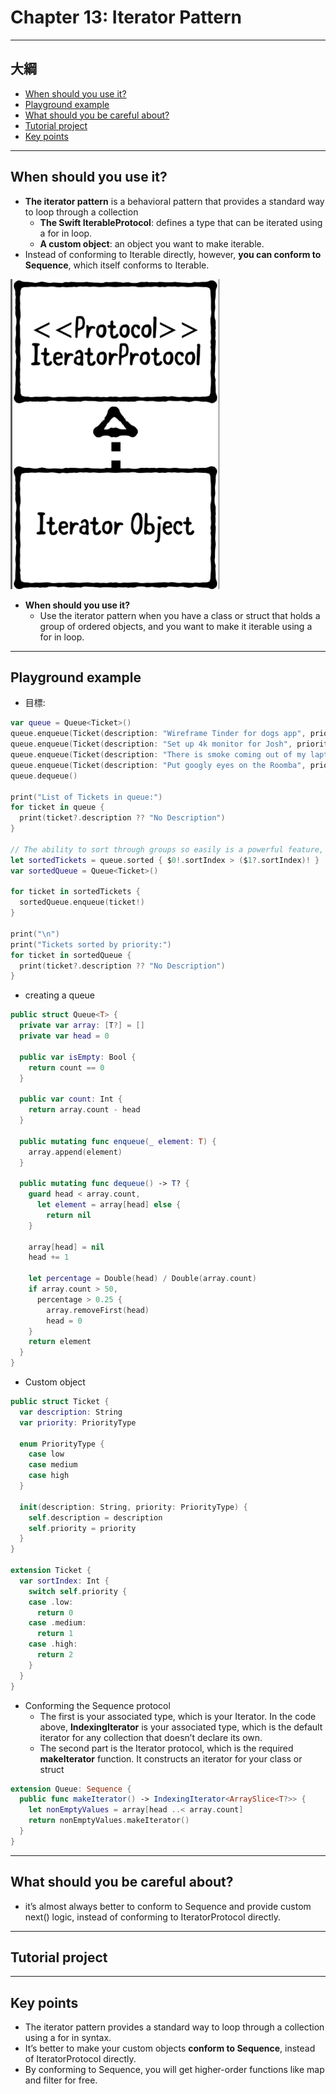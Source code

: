 # Chapter 13: Iterator Pattern

------

## 大綱

- [When should you use it?](#1)
- [Playground example](#2)
- [What should you be careful about?](#3)
- [Tutorial project](#4)
- [Key points](#5)

------

<h2 id="1">When should you use it?</h2>

- **The iterator pattern** is a behavioral pattern that provides a standard way to loop through a collection
  - **The Swift IterableProtocol**: defines a type that can be iterated using a for in loop.
  - **A custom object**: an object you want to make iterable. 
- Instead of conforming to Iterable directly, however, **you can conform to Sequence**, which itself conforms to Iterable. 

![](../.gitbook/assets/31.png)

- **When should you use it?**
  - Use the iterator pattern when you have a class or struct that holds a group of ordered objects, and you want to make it iterable using a for in loop.


------

<h2 id="2">Playground example</h2>

- 目標: 

```swift
var queue = Queue<Ticket>()
queue.enqueue(Ticket(description: "Wireframe Tinder for dogs app", priority: .low))
queue.enqueue(Ticket(description: "Set up 4k monitor for Josh", priority: .medium))
queue.enqueue(Ticket(description: "There is smoke coming out of my laptop", priority: .high))
queue.enqueue(Ticket(description: "Put googly eyes on the Roomba", priority: .low))
queue.dequeue()

print("List of Tickets in queue:")
for ticket in queue {
  print(ticket?.description ?? "No Description")
}

// The ability to sort through groups so easily is a powerful feature, and becomes more valuable as your lists and queues get larger.
let sortedTickets = queue.sorted { $0!.sortIndex > ($1?.sortIndex)! }
var sortedQueue = Queue<Ticket>()

for ticket in sortedTickets {
  sortedQueue.enqueue(ticket!)
}

print("\n")
print("Tickets sorted by priority:")
for ticket in sortedQueue {
  print(ticket?.description ?? "No Description")
}

```



- creating a queue

```swift
public struct Queue<T> {
  private var array: [T?] = []
  private var head = 0
  
  public var isEmpty: Bool {
    return count == 0
  }
  
  public var count: Int {
    return array.count - head
  }
  
  public mutating func enqueue(_ element: T) {
    array.append(element)
  }
  
  public mutating func dequeue() -> T? {
    guard head < array.count,
      let element = array[head] else {
        return nil
    }

    array[head] = nil
    head += 1
    
    let percentage = Double(head) / Double(array.count)
    if array.count > 50,
      percentage > 0.25 {
        array.removeFirst(head)
        head = 0
    }
    return element
  }
}
```

- Custom object

```swift
public struct Ticket {
  var description: String
  var priority: PriorityType

  enum PriorityType {
    case low
    case medium
    case high
  }

  init(description: String, priority: PriorityType) {
    self.description = description
    self.priority = priority
  }
}

extension Ticket {
  var sortIndex: Int {
    switch self.priority {
    case .low:
      return 0
    case .medium:
      return 1
    case .high:
      return 2
    }
  }
}
```

- Conforming the Sequence protocol
  - The first is your associated type, which is your Iterator. In the code above, **IndexingIterator** is your associated type, which is the default iterator for any collection that doesn’t declare its own.
  - The second part is the Iterator protocol, which is the required **makeIterator** function. It constructs an iterator for your class or struct

```swift
extension Queue: Sequence {
  public func makeIterator() -> IndexingIterator<ArraySlice<T?>> {
    let nonEmptyValues = array[head ..< array.count]
    return nonEmptyValues.makeIterator()
  }
}
```

------

<h2 id="3">What should you be careful about?</h2>

- it’s almost always better to conform to Sequence and provide custom next() logic, instead of conforming to IteratorProtocol directly.


------

<h2 id="4">Tutorial project</h2>



------

<h2 id="5">Key points</h2>

- The iterator pattern provides a standard way to loop through a collection using a for in syntax.
- It’s better to make your custom objects **conform to Sequence**, instead of IteratorProtocol directly.
- By conforming to Sequence, you will get higher-order functions like map and filter for free.